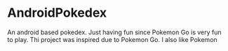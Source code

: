 # AndroidPokedex
An android based pokedex. Just having fun since Pokemon Go is very fun to play.
Thi project was inspired due to Pokemon Go. I also like Pokemon
